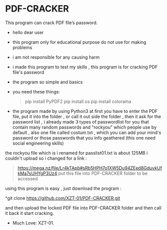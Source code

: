 # PDF-CRACKER
This program can crack PDF file’s password.

- hello dear user

- this program only for educational purpose do not use for making problems 

- i am not responsible for any causing harm 

- i made this program to test my skills , this program is for cracking PDF file's password

- the program so simple and basics 

- you need these things:
   > pip install PyPDF2
   > pip install os
   > pip install colorama

- the program made by using Python3 at first you have to enter the PDF file, put it into the folder , or call it out side the folder , then it ask for the password list , i already made 3 types of passwordlist for you that contain many random passwords and "rockyou" which people use by default , also one file called costum.txt , which you can add your mind's password or those passwords that you info geathered (this one need social engineering skills)

the rockyou file which is i renamed for passlist01.txt is about 125MB i couldn't upload so i changed for a link :

> https://mega.nz/file/Lr4kTApb#sRb5HPH7o1XW5Du94ZEed8GduvkUfkMa7sUHYgP3Uz4
 put this file into PDF-CRACKER folder  to be accessed

using this program is easy , just download the program :

^git clone https://github.com/XZT-01/PDF-CRACKER.git

and then upload the locked PDF file into PDF-CRACKER folder and then call it back it start cracking.

+ Much Love: XZT-01.
